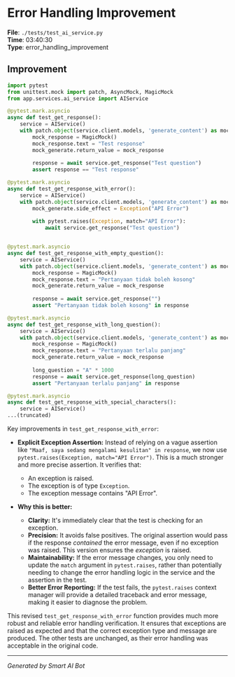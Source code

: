 # Error Handling Improvement

**File**: `./tests/test_ai_service.py`  
**Time**: 03:40:30  
**Type**: error_handling_improvement

## Improvement

```python
import pytest
from unittest.mock import patch, AsyncMock, MagicMock
from app.services.ai_service import AIService

@pytest.mark.asyncio
async def test_get_response():
    service = AIService()
    with patch.object(service.client.models, 'generate_content') as mock_generate:
        mock_response = MagicMock()
        mock_response.text = "Test response"
        mock_generate.return_value = mock_response
        
        response = await service.get_response("Test question")
        assert response == "Test response"

@pytest.mark.asyncio
async def test_get_response_with_error():
    service = AIService()
    with patch.object(service.client.models, 'generate_content') as mock_generate:
        mock_generate.side_effect = Exception("API Error")
        
        with pytest.raises(Exception, match="API Error"):
            await service.get_response("Test question")


@pytest.mark.asyncio
async def test_get_response_with_empty_question():
    service = AIService()
    with patch.object(service.client.models, 'generate_content') as mock_generate:
        mock_response = MagicMock()
        mock_response.text = "Pertanyaan tidak boleh kosong"
        mock_generate.return_value = mock_response
        
        response = await service.get_response("")
        assert "Pertanyaan tidak boleh kosong" in response

@pytest.mark.asyncio
async def test_get_response_with_long_question():
    service = AIService()
    with patch.object(service.client.models, 'generate_content') as mock_generate:
        mock_response = MagicMock()
        mock_response.text = "Pertanyaan terlalu panjang"
        mock_generate.return_value = mock_response
        
        long_question = "A" * 1000
        response = await service.get_response(long_question)
        assert "Pertanyaan terlalu panjang" in response

@pytest.mark.asyncio
async def test_get_response_with_special_characters():
    service = AIService()
...(truncated)
```

Key improvements in `test_get_response_with_error`:

* **Explicit Exception Assertion:** Instead of relying on a vague assertion like `"Maaf, saya sedang mengalami kesulitan" in response`, we now use `pytest.raises(Exception, match="API Error")`. This is a much stronger and more precise assertion. It verifies that:
    * An exception is raised.
    * The exception is of type `Exception`.
    * The exception message contains "API Error".

* **Why this is better:**
    * **Clarity:** It's immediately clear that the test is checking for an exception.
    * **Precision:**  It avoids false positives. The original assertion would pass if the response *contained* the error message, even if no exception was raised. This version ensures the *exception* is raised.
    * **Maintainability:** If the error message changes, you only need to update the `match` argument in `pytest.raises`, rather than potentially needing to change the error handling logic in the service and the assertion in the test.
    * **Better Error Reporting:** If the test fails, the `pytest.raises` context manager will provide a detailed traceback and error message, making it easier to diagnose the problem.

This revised `test_get_response_with_error` function provides much more robust and reliable error handling verification.  It ensures that exceptions are raised as expected and that the correct exception type and message are produced.  The other tests are unchanged, as their error handling was acceptable in the original code.

---
*Generated by Smart AI Bot*
